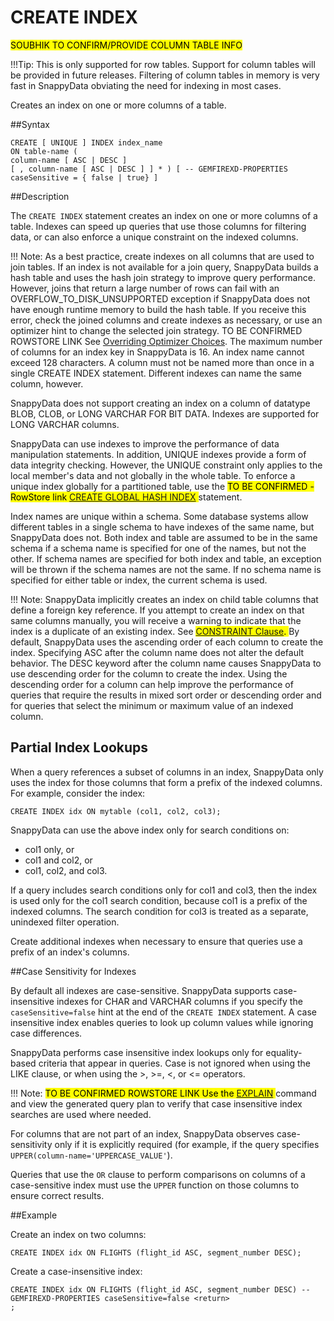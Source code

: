 # CREATE INDEX

<mark> SOUBHIK TO CONFIRM/PROVIDE COLUMN TABLE INFO</mark>

!!!Tip:
	This is only supported for row tables. Support for column tables will be provided in future releases. Filtering of column tables in memory is very fast in SnappyData obviating the need for indexing in most cases. 

Creates an index on one or more columns of a table.

##Syntax

``` pre
CREATE [ UNIQUE ] INDEX index_name
ON table-name (
column-name [ ASC | DESC ]
[ , column-name [ ASC | DESC ] ] * ) [ -- GEMFIREXD-PROPERTIES caseSensitive = { false | true} ]
```

##Description

The `CREATE INDEX` statement creates an index on one or more columns of a table. Indexes can speed up queries that use those columns for filtering data, or can also enforce a unique constraint on the indexed columns.

!!! Note:
	As a best practice, create indexes on all columns that are used to join tables. If an index is not available for a join query, SnappyData builds a hash table and uses the hash join strategy to improve query performance. However, joins that return a large number of rows can fail with an OVERFLOW_TO_DISK_UNSUPPORTED exception if SnappyData does not have enough runtime memory to build the hash table. If you receive this error, check the joined columns and create indexes as necessary, or use an optimizer hint to change the selected join strategy. </mark> TO BE CONFIRMED ROWSTORE LINK See [Overriding Optimizer Choices](http://rowstore.docs.snappydata.io/docs/manage_guide/Topics/optimizer-hints.html#concept_A93B4A631E7E42C39093021C2DAB1C74). </mark>
The maximum number of columns for an index key in SnappyData is 16. An index name cannot exceed 128 characters. A column must not be named more than once in a single CREATE INDEX statement. Different indexes can name the same column, however.

SnappyData does not support creating an index on a column of datatype BLOB, CLOB, or LONG VARCHAR FOR BIT DATA. Indexes are supported for LONG VARCHAR columns.

SnappyData can use indexes to improve the performance of data manipulation statements. In addition, UNIQUE indexes provide a form of data integrity checking. However, the UNIQUE constraint only applies to the local member's data and not globally in the whole table. To enforce a unique index globally for a partitioned table, use the <mark> TO BE CONFIRMED - RowStore link [CREATE GLOBAL HASH INDEX](http://rowstore.docs.snappydata.io/docs/reference/language_ref/ref-create-global-hash-index.html#reference_B5512145CAC34AB08B245970E29E02FA) </mark> statement.

Index names are unique within a schema. Some database systems allow different tables in a single schema to have indexes of the same name, but SnappyData does not. Both index and table are assumed to be in the same schema if a schema name is specified for one of the names, but not the other. If schema names are specified for both index and table, an exception will be thrown if the schema names are not the same. If no schema name is specified for either table or index, the current schema is used.

!!! Note:
	SnappyData implicitly creates an index on child table columns that define a foreign key reference. If you attempt to create an index on that same columns manually, you will receive a warning to indicate that the index is a duplicate of an existing index. See <mark>[CONSTRAINT Clause](http://rowstore.docs.snappydata.io/docs/reference/language_ref/ref-create-table-clauses.html#topic_CF20DD46D0A0465E95B9682B6FEAFE43). </mark>
By default, SnappyData uses the ascending order of each column to create the index. Specifying ASC after the column name does not alter the default behavior. The DESC keyword after the column name causes SnappyData to use descending order for the column to create the index. Using the descending order for a column can help improve the performance of queries that require the results in mixed sort order or descending order and for queries that select the minimum or maximum value of an indexed column.

##	Partial Index Lookups

When a query references a subset of columns in an index, SnappyData only uses the index for those columns that form a prefix of the indexed columns. For example, consider the index:

``` pre
CREATE INDEX idx ON mytable (col1, col2, col3);
```

SnappyData can use the above index only for search conditions on:

-   col1 only, or
-   col1 and col2, or
-   col1, col2, and col3.

If a query includes search conditions only for col1 and col3, then the index is used only for the col1 search condition, because col1 is a prefix of the indexed columns. The search condition for col3 is treated as a separate, unindexed filter operation.

Create additional indexes when necessary to ensure that queries use a prefix of an index's columns.


##Case Sensitivity for Indexes

By default all indexes are case-sensitive. SnappyData supports case-insensitive indexes for CHAR and VARCHAR columns if you specify the `caseSensitive=false` hint at the end of the `CREATE INDEX` statement. A case insensitive index enables queries to look up column values while ignoring case differences.

SnappyData performs case insensitive index lookups only for equality-based criteria that appear in queries. Case is not ignored when using the LIKE clause, or when using the &gt;, &gt;=, &lt;, or &lt;= operators.

!!! Note: 
	<mark> TO BE CONFIRMED ROWSTORE LINK Use the [EXPLAIN](http://rowstore.docs.snappydata.io/docs/reference/language_ref/ref-explain.html#reference_9518856325F74F79B13674B8E060E6C5) </mark>command and view the generated query plan to verify that case insensitive index searches are used where needed. 

For columns that are not part of an index, SnappyData observes case-sensitivity only if it is explicitly required (for example, if the query specifies `UPPER(column-name='UPPERCASE_VALUE'`).

Queries that use the `OR` clause to perform comparisons on columns of a case-sensitive index must use the `UPPER` function on those columns to ensure correct results.

##Example

Create an index on two columns:

``` pre
CREATE INDEX idx ON FLIGHTS (flight_id ASC, segment_number DESC);
```

Create a case-insensitive index:

``` pre
CREATE INDEX idx ON FLIGHTS (flight_id ASC, segment_number DESC) -- GEMFIREXD-PROPERTIES caseSensitive=false <return>
;
```


